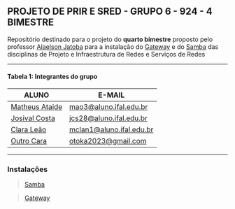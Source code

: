 ## PROJETO DE PRIR E SRED - GRUPO 6 - 924 - 4 BIMESTRE

Repositório destinado para o projeto do **quarto bimestre** proposto pelo professor [Alaelson Jatoba](https://github.com/alaelson) para a instalação do [Gateway](https://github.com/alaelson/labredes2021/blob/main/network/nat/readme.md) e do [Samba](https://github.com/alaelson/labredes2021/blob/main/network/samba/readme.md) das disciplinas de Projeto e Infraestrutura de Redes e Serviços de Redes

____________________________________________________________________________________________________________

#### Tabela 1: Integrantes do grupo
 
|                    ALUNO                          |          E-MAIL          |
|---------------------------------------------------|--------------------------|
|[Matheus Ataide](https://github.com/Matheus-Ataide)| mao3@aluno.ifal.edu.br   | 
|[Josival Costa](https://github.com/Josival)        | jcs28@aluno.ifal.edu.br  | 
|[Clara Leão](https://github.com/mariaclaraleao)    | mclan1@aluno.ifal.edu.br | 
|[Outro Cara ](url)                                 | otoka2023@gmail.com      |

____________________________________________________________________________________________________________

### Instalações
> [Samba]()

> [Gateway]()
